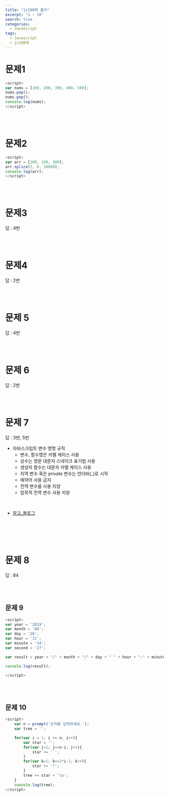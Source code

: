 ```yaml
---
title: "js100제 풀이"
excerpt: "1 ~ 10"
search: true
categories: 
  - JavaScript
tags: 
  - Javascript
  - js100제
---
```


# 문제1
```javascript
<script>
var nums = [100, 200, 300, 400, 500];
nums.pop();
nums.pop();
console.log(nums);
</script>
```
<br><br>

# 문제2
```javascript
<script>
var arr = [200, 100, 300];
arr.splice(2, 0, 10000);
console.log(arr);
</script>
```
<br><br>

# 문제3
답 : 4번

<br><br>

# 문제4
답 : 2번

<br><br>

# 문제 5
답 : 4번

<br><br>

# 문제 6
답 : 2번

<br><br>

# 문제 7
답 : 3번, 5번 <br>
- 자바스크립트 변수 명명 규칙
    - 변수, 함수명은 카멜 케이스 사용
    - 상수는 영문 대문자 스네이크 표기법 사용
    - 생성자 함수는 대문자 카멜 케이스 사용
    - 지역 변수 혹은 private 변수는 언더바(_)로 시작
    - 예약어 사용 금지
    - 전역 변수를 사용 지양
    - 암묵적 전역 변수 사용 지양
<br>

- [참고_블로그](https://velog.io/@recordboy/%EC%9E%90%EB%B0%94%EC%8A%A4%ED%81%AC%EB%A6%BD%ED%8A%B8-%EB%B3%80%EC%88%98-%EB%AA%85%EB%AA%85-%EA%B7%9C%EC%B9%99)
<br>

<br><br>

# 문제 8
답 : 84

<br><br>

## 문제 9
```javascript
<script>
var year = '2019';
var month = '04';
var day = '26';
var hour = '11';
var minute = '34';
var second = '27';

var result = year + "/" + month + "/" + day + " " + hour + ":" + minute + ":" + second;

console.log(result);

</script>
```

<br><br>

## 문제 10
```javascript
<script>
    var n = prompt('숫자를 입력하세요.');
    var tree = '';

    for(var i = 1; i <= n; i++){
        var star = '';
        for(var j=1; j<=n-i; j++){
            star += ' ';
        }
        for(var k=1; k<=2*i-1; k++){
            star += '*';
        }
        tree += star + '\n';
    }
    console.log(tree);
</script>
```